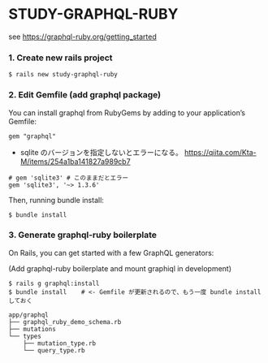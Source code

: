 # STUDY-GRAPHQL-RUBY

see https://graphql-ruby.org/getting_started

### 1. Create new rails project

```
$ rails new study-graphql-ruby
```

### 2. Edit Gemfile (add graphql package)

You can install graphql from RubyGems by adding to your application’s Gemfile:

```
gem "graphql"
```

- sqlite のバージョンを指定しないとエラーになる。 https://qiita.com/Kta-M/items/254a1ba141827a989cb7


```
# gem 'sqlite3' # このままだとエラー
gem 'sqlite3', '~> 1.3.6'
```

Then, running bundle install:

```
$ bundle install
```

### 3. Generate graphql-ruby boilerplate

On Rails, you can get started with a few GraphQL generators:

(Add graphql-ruby boilerplate and mount graphiql in development)
```
$ rails g graphql:install
$ bundle install    # <- Gemfile が更新されるので、もう一度 bundle install しておく 
```

```
app/graphql
├── graphql_ruby_demo_schema.rb
├── mutations
└── types
    ├── mutation_type.rb
    └── query_type.rb
```